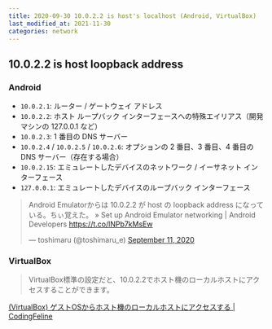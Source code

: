 ```yaml
---
title: 2020-09-30 10.0.2.2 is host's localhost (Android, VirtualBox)
last_modified_at: 2021-11-30
categories: network
---
```


## 10.0.2.2 is host loopback address

### Android

- `10.0.2.1`: ルーター / ゲートウェイ アドレス
- `10.0.2.2`: ホスト ループバック インターフェースへの特殊エイリアス（開発マシンの 127.0.0.1 など）
- `10.0.2.3`: 1 番目の DNS サーバー
- `10.0.2.4` / `10.0.2.5` / `10.0.2.6`: オプションの 2 番目、3 番目、4 番目の DNS サーバー（存在する場合）
- `10.0.2.15`: エミュレートしたデバイスのネットワーク / イーサネット インターフェース
- `127.0.0.1`: エミュレートしたデバイスのループバック インターフェース

<blockquote class="twitter-tweet"><p lang="ja" dir="ltr">Android Emulatorからは 10.0.2.2 が host の loopback address になっている。ちぃ覚えた。 » Set up Android Emulator networking  |  Android Developers <a href="https://t.co/lNPb7kMsEw">https://t.co/lNPb7kMsEw</a></p>&mdash; toshimaru (@toshimaru_e) <a href="https://twitter.com/toshimaru_e/status/1304222759862464512?ref_src=twsrc%5Etfw">September 11, 2020</a></blockquote> <script async src="https://platform.twitter.com/widgets.js" charset="utf-8"></script>

### VirtualBox

> VirtualBox標準の設定だと、10.0.2.2でホスト機のローカルホストにアクセスすることができます。

[(VirtualBox) ゲストOSからホスト機のローカルホストにアクセスする \| CodingFeline](https://www.yslibrary.net/2015/04/20/virtualbox-how-to-access-localhost-from-guest/)
